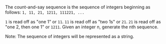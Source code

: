 The count-and-say sequence is the sequence of integers beginning as follows:
`1, 11, 21, 1211, 111221, ...`

`1` is read off as "one 1" or `11`.
`11` is read off as "two 1s" or `21`.
`21` is read off as "one 2, then one 1" or `1211`.
Given an integer n, generate the nth sequence.

Note: The sequence of integers will be represented as a string.